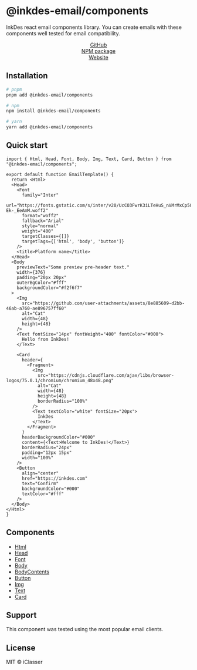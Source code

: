 # @inkdes-email/components
InkDes react email components library. You can create emails with these components well tested for email compatibility.
<br />


<div style='text-align:center'>
  <a href='https://github.com/iClasser/inkdes-email-comps'>GitHub<a>
  </hr>
</div>


<div style='text-align:center'>
  <a href='https://www.npmjs.com/package/@inkdes-email/components'>NPM package<a>
  </hr>
</div>


<div style='text-align:center'>
  <a href='https://inkdes.com'>Website<a>
  </hr>
</div>

## Installation

```bash
# pnpm
pnpm add @inkdes-email/components

# npm
npm install @inkdes-email/components

# yarn
yarn add @inkdes-email/components
```

## Quick start

```tsx
import { Html, Head, Font, Body, Img, Text, Card, Button } from "@inkdes-email/components";

export default function EmailTemplate() {
  return <Html>
  <Head>
    <Font
      family="Inter"
      url="https://fonts.gstatic.com/s/inter/v20/UcCO3FwrK3iLTeHuS_nVMrMxCp50SjIw2boKoduKmMEVuLyfAZJhiJ-Ek-_EeAmM.woff2"
      format="woff2"
      fallback="Arial"
      style="normal"
      weight="400"
      targetClasses={[]}
      targetTags={['html', 'body', 'button']}
    />
    <title>Platform name</title>
  </Head>
  <Body
    previewText="Some preview pre-header text."
    width={376}
    padding="20px 20px"
    outerBgColor="#fff"
    backgroundColor="#f2f6f7"
  >
    <Img
      src="https://github.com/user-attachments/assets/8e885609-d2bb-46ab-a760-ae896757ff60"
      alt="Cat"
      width={48}
      height={48}
    />
    <Text fontSize="14px" fontWeight="400" fontColor="#000">
      Hello from InkDes!
    </Text>

    <Card
      header={
        <Fragment>
          <Img
            src="https://cdnjs.cloudflare.com/ajax/libs/browser-logos/75.0.1/chromium/chromium_48x48.png"
            alt="Cat"
            width={48}
            height={48}
            borderRadius="100%"
          />
          <Text textColor="white" fontSize="20px">
            InkDes
          </Text>
        </Fragment>
      }
      headerBackgroundColor="#000"
      content={<Text>Welcome to InkDes!</Text>}
      borderRadius="24px"
      padding="12px 15px"
      width="100%"
    />
    <Button
      align="center"
      href="https://inkdes.com"
      text="Confirm"
      backgroundColor="#000"
      textColor="#fff"
    />
  </Body>
</Html>
}
```

## Components

 - <a href='https://github.com/iClasser/inkdes-email-comps/tree/canary/packages/html'>Html</a>
 - <a href='https://github.com/iClasser/inkdes-email-comps/tree/canary/packages/head'>Head</a>
 - <a href='https://github.com/iClasser/inkdes-email-comps/tree/canary/packages/font'>Font</a>
 - <a href='https://github.com/iClasser/inkdes-email-comps/tree/canary/packages/body'>Body</a>
 - <a href='https://github.com/iClasser/inkdes-email-comps/tree/canary/packages/body-contents'>BodyContents</a>
 - <a href='https://github.com/iClasser/inkdes-email-comps/tree/canary/packages/button'>Button</a>
 - <a href='https://github.com/iClasser/inkdes-email-comps/tree/canary/packages/img'>Img</a>
 - <a href='https://github.com/iClasser/inkdes-email-comps/tree/canary/packages/text'>Text</a>
 - <a href='https://github.com/iClasser/inkdes-email-comps/tree/canary/packages/card'>Card</a>

## Support

This component was tested using the most popular email clients.

## License

MIT © iClasser


